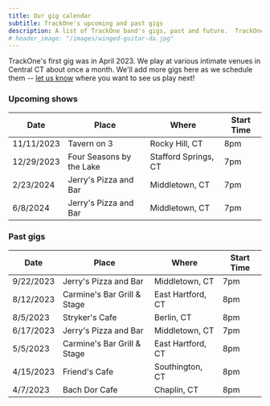 ```yaml
---
title: Our gig calendar
subtitle: TrackOne's upcoming and past gigs
description: A list of TrackOne band's gigs, past and future.  TrackOne is a rock & roll cover band in Central Connecticut.
# header_image: "/images/winged-guitar-da.jpg"
---
```


TrackOne's first gig was in April 2023.
We play at various intimate venues in Central CT about once a month.
We'll add more gigs here as we schedule them -- [let us know](/contact) where you want to see us play next!



### Upcoming shows

| Date       | Place                        | Where                | Start Time  |
|------------|------------------------------|----------------------|-------------|
| 11/11/2023 | Tavern on 3                  | Rocky Hill, CT       | 8pm         |
| 12/29/2023 | Four Seasons by the Lake     | Stafford Springs, CT | 7pm         |
| 2/23/2024  | Jerry's Pizza and Bar        | Middletown, CT       | 7pm         |
| 6/8/2024   | Jerry's Pizza and Bar        | Middletown, CT       | 7pm         |



### Past gigs

| Date       | Place                        | Where                | Start Time  |
|------------|------------------------------|----------------------|-------------|
| 9/22/2023  | Jerry's Pizza and Bar        | Middletown, CT       | 7pm         |
| 8/12/2023  | Carmine's Bar Grill & Stage  | East Hartford, CT    | 8pm         |
| 8/5/2023   | Stryker's Cafe               | Berlin, CT           | 8pm         |
| 6/17/2023  | Jerry's Pizza and Bar        | Middletown, CT       | 7pm         |
| 5/5/2023   | Carmine's Bar Grill & Stage  | East Hartford, CT    | 8pm         |
| 4/15/2023  | Friend's Cafe                | Southington, CT      | 8pm         |
| 4/7/2023   | Bach Dor Cafe                | Chaplin, CT          | 8pm         |


